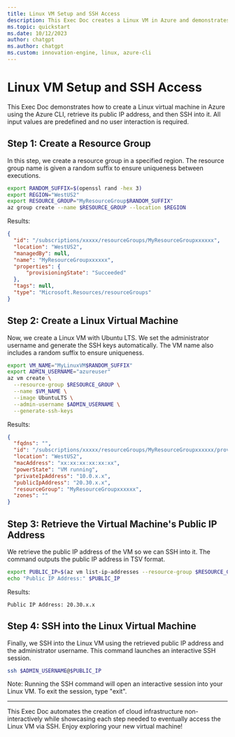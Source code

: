 ```yaml
---
title: Linux VM Setup and SSH Access
description: This Exec Doc creates a Linux VM in Azure and demonstrates how to non-interactively retrieve its public IP address and SSH into it using predefined environment variables.
ms.topic: quickstart
ms.date: 10/12/2023
author: chatgpt
ms.author: chatgpt
ms.custom: innovation-engine, linux, azure-cli
---
```


# Linux VM Setup and SSH Access

This Exec Doc demonstrates how to create a Linux virtual machine in Azure using the Azure CLI, retrieve its public IP address, and then SSH into it. All input values are predefined and no user interaction is required.

## Step 1: Create a Resource Group

In this step, we create a resource group in a specified region. The resource group name is given a random suffix to ensure uniqueness between executions.

```bash
export RANDOM_SUFFIX=$(openssl rand -hex 3)
export REGION="WestUS2"
export RESOURCE_GROUP="MyResourceGroup$RANDOM_SUFFIX"
az group create --name $RESOURCE_GROUP --location $REGION
```

Results:

<!-- expected_similarity=0.3 -->

```json
{
  "id": "/subscriptions/xxxxx/resourceGroups/MyResourceGroupxxxxxx",
  "location": "WestUS2",
  "managedBy": null,
  "name": "MyResourceGroupxxxxxx",
  "properties": {
      "provisioningState": "Succeeded"
  },
  "tags": null,
  "type": "Microsoft.Resources/resourceGroups"
}
```

## Step 2: Create a Linux Virtual Machine

Now, we create a Linux VM with Ubuntu LTS. We set the administrator username and generate the SSH keys automatically. The VM name also includes a random suffix to ensure uniqueness.

```bash
export VM_NAME="MyLinuxVM$RANDOM_SUFFIX"
export ADMIN_USERNAME="azureuser"
az vm create \
  --resource-group $RESOURCE_GROUP \
  --name $VM_NAME \
  --image UbuntuLTS \
  --admin-username $ADMIN_USERNAME \
  --generate-ssh-keys
```

Results:

<!-- expected_similarity=0.3 -->

```json
{
  "fqdns": "",
  "id": "/subscriptions/xxxxx/resourceGroups/MyResourceGroupxxxxxx/providers/Microsoft.Compute/virtualMachines/MyLinuxVMxxxxxx",
  "location": "WestUS2",
  "macAddress": "xx:xx:xx:xx:xx:xx",
  "powerState": "VM running",
  "privateIpAddress": "10.0.x.x",
  "publicIpAddress": "20.30.x.x",
  "resourceGroup": "MyResourceGroupxxxxxx",
  "zones": ""
}
```

## Step 3: Retrieve the Virtual Machine's Public IP Address

We retrieve the public IP address of the VM so we can SSH into it. The command outputs the public IP address in TSV format.

```bash
export PUBLIC_IP=$(az vm list-ip-addresses --resource-group $RESOURCE_GROUP --name $VM_NAME --query "[0].virtualMachine.network.publicIpAddresses[0].ipAddress" -o tsv)
echo "Public IP Address:" $PUBLIC_IP
```

Results:

<!-- expected_similarity=0.3 -->

```text
Public IP Address: 20.30.x.x
```

## Step 4: SSH into the Linux Virtual Machine

Finally, we SSH into the Linux VM using the retrieved public IP address and the administrator username. This command launches an interactive SSH session.

```bash
ssh $ADMIN_USERNAME@$PUBLIC_IP
```

Note: Running the SSH command will open an interactive session into your Linux VM. To exit the session, type "exit".

---

This Exec Doc automates the creation of cloud infrastructure non-interactively while showcasing each step needed to eventually access the Linux VM via SSH. Enjoy exploring your new virtual machine!